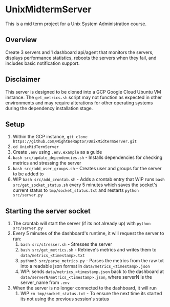 # UnixMidtermServer
This is a mid term project for a Unix System Administration course.

## Overview
Create 3 servers and 1 dashboard api/agent that monitors the servers, displays performance statistics, reboots the servers when they fail, and includes basic notification support.

## Disclaimer
This server is designed to be cloned into a GCP Google Cloud Ubuntu VM instance. The `get_metrics.sh` script may not function as expected in other environments and may require alterations for other operating systems during the dependency installation stage.

## Setup
1. Within the GCP instance, `git clone https://github.com/MightBeRaptor/UnixMidtermServer.git`
2. `cd UnixMidTermServer`
3. Create `.env` using `.env.example` as a guide
4. `bash src/update_dependencies.sh` - Installs dependencies for checking metrics and stressing the server
5. `bash src/add_user_groups.sh` - Creates user and groups for the server to be added to
6. WIP `bash src/add_crontab.sh` - Adds a crontab entry that WIP runs `bash src/get_socket_status.sh` every 5 minutes which saves the socket's current status to `tmp/socket_status.txt` and restarts `python src/server.py`

## Starting the server socket
1. The crontab will start the server (if its not already up) with `python src/server.py`    
2. Every 5 minutes of the dashboard's runtime, it will request the server to run:
    1. `bash src/stresser.sh` - Stresses the server
    2. `bash src/get_metrics.sh` - Retrieve's metrics and writes them to `data/metrics_<timestamp>.txt`
    3. `python3 src/parse_metrics.py` - Parses the metrics from the raw txt into a readable json format in `data/metrics_<timestamp>.json`
    4. WIP: sends `data/metrics_<timestamp.json` back to the dashboard at `data/serverN/metrics_<timestamp>.json`, where serverN is the server_name from `.env`
3. When the server is no longer connected to the dashboard, it will run
    1. WIP `rm tmp/socket_status.txt` - To ensure the next time its started its not using the previous session's status